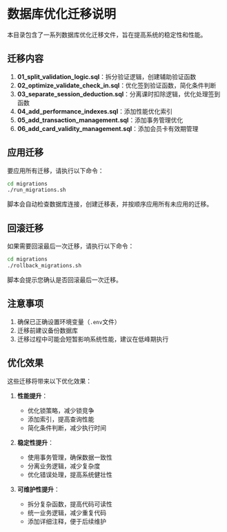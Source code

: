 # 数据库优化迁移说明

本目录包含了一系列数据库优化迁移文件，旨在提高系统的稳定性和性能。

## 迁移内容

1. **01_split_validation_logic.sql**：拆分验证逻辑，创建辅助验证函数
2. **02_optimize_validate_check_in.sql**：优化签到验证函数，简化条件判断
3. **03_separate_session_deduction.sql**：分离课时扣除逻辑，优化处理签到函数
4. **04_add_performance_indexes.sql**：添加性能优化索引
5. **05_add_transaction_management.sql**：添加事务管理优化
6. **06_add_card_validity_management.sql**：添加会员卡有效期管理

## 应用迁移

要应用所有迁移，请执行以下命令：

```bash
cd migrations
./run_migrations.sh
```

脚本会自动检查数据库连接，创建迁移表，并按顺序应用所有未应用的迁移。

## 回滚迁移

如果需要回滚最后一次迁移，请执行以下命令：

```bash
cd migrations
./rollback_migrations.sh
```

脚本会提示您确认是否回滚最后一次迁移。

## 注意事项

1. 确保已正确设置环境变量（`.env`文件）
2. 迁移前建议备份数据库
3. 迁移过程中可能会短暂影响系统性能，建议在低峰期执行

## 优化效果

这些迁移将带来以下优化效果：

1. **性能提升**：
   - 优化锁策略，减少锁竞争
   - 添加索引，提高查询性能
   - 简化条件判断，减少执行时间

2. **稳定性提升**：
   - 使用事务管理，确保数据一致性
   - 分离业务逻辑，减少复杂度
   - 优化错误处理，提高系统健壮性

3. **可维护性提升**：
   - 拆分复杂函数，提高代码可读性
   - 统一业务逻辑，减少重复代码
   - 添加详细注释，便于后续维护 